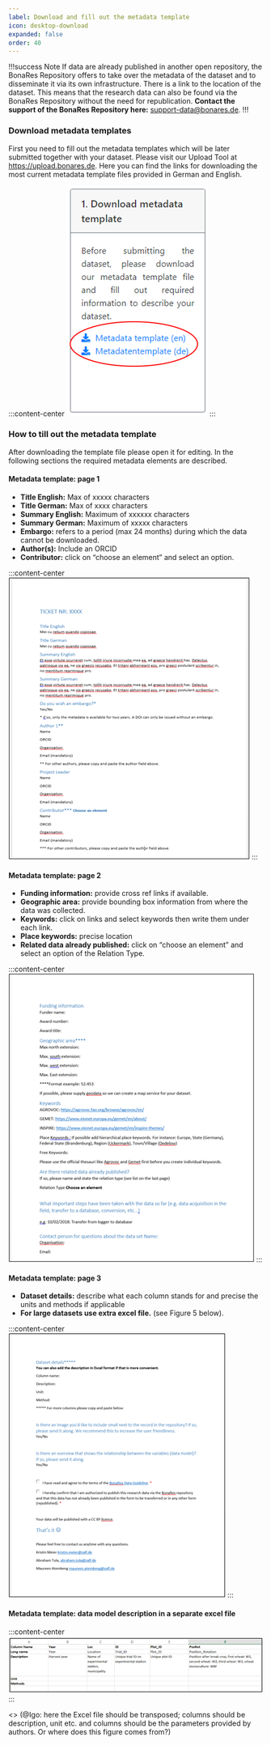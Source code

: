 ```yaml
---
label: Download and fill out the metadata template
icon: desktop-download
expanded: false
order: 40
---
```



!!!success Note
If data are already published in another open repository, the BonaRes Repository offers
to take over the metadata of the dataset and to disseminate it via its own infrastructure.
There is a link to the location of the dataset. This means that the research data can also
be found via the BonaRes Repository without the need for republication. 
**Contact the support of the BonaRes Repository here:** [support-data@bonares.de](support-data@bonares.de).
!!!

### Download metadata templates

First you need to fill out the metadata templates which will be later submitted together with your dataset.
Please visit our Upload Tool at https://upload.bonares.de. Here you can find the links for downloading
the most current metadata template files provided in German and English. 

:::content-center
![_Figure 1: Download the metadata template in our Upload Tool._](/static/img/fig_download_metadata.png)
:::

### How to till out the metadata template

After downloading the template file please open it for editing. In the following
sections the required metadata elements are described.

#### Metadata template: page 1

- **Title English:** Max of xxxxx characters
- **Title German:** Max of xxxx characters
- **Summary English:** Maximum of xxxxxx characters
- **Summary German:** Maximum of xxxxx characters
- **Embargo:**  refers to a period (max 24 months) during which the data cannot be downloaded.
- **Author(s):** Include an ORCID
- **Contributor:** click on “choose an element” and select an option.

:::content-center
![_Figure 2: Metadata template: page 1_](/static/img/fig_template_page1.png)
:::

#### Metadata template: page 2

- **Funding information:** provide cross ref links if available.
- **Geographic area:** provide bounding box information from where the data was collected.
- **Keywords:** click on links and select keywords then write them under each link.
- **Place keywords:** precise location
- **Related data already published:** click on “choose an element” and select an option of the Relation Type.

:::content-center
![_Figure 3: Metadata template: page2_](/static/img/fig_template_page2.png)
:::

#### Metadata template: page 3

- **Dataset details:** describe what each column stands for and precise the units and methods if applicable
- **For large datasets use extra excel file.** (see Figure 5 below). 

:::content-center
![_Figure 4: Metadata template page3_](/static/img/fig_template_page3.png)
:::

#### Metadata template: data model description in a separate excel file 
:::content-center
![_Figure 5: Dataset description of large datasets in an extra Excel file_](/static/img/fig_metadata_excel_example.png)
:::

<> (@Igo: here the Excel file should be transposed; columns
should be description, unit etc. and columns should be the parameters provided by authors.
Or where does this figure comes from?)